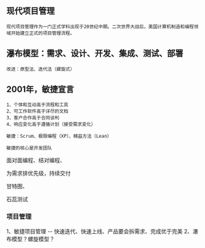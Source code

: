 
## 现代项目管理
    
    现代项目管理作为一门正式学科出现于20世纪中期。二次世界大战后，美国计算机制造和编程领域开始建立正式的项目管理流程。
    
## 瀑布模型：需求、设计、开发、集成、测试、部署
    
    改进：原型法、迭代法（螺旋式）

## 2001年，敏捷宣言

    1、个体和互动高于流程和工具
    2、可工作软件高于详尽的文档
    3、客户合作高于合同谈判
    4、响应变化高于遵循计划（接受需求变化）
    
    敏捷：Scrum、极限编程（XP）、精益方法（Lean）

    敏捷的核心是开发团队

面对面编程、结对编程、

为需求排优先级，持续交付

甘特图、


石蕊测试

### 项目管理
1、敏捷项目管理 -- 快速迭代、快速上线、产品要会拆需求、完成优于完美
2、瀑布模型？螺旋模型？



